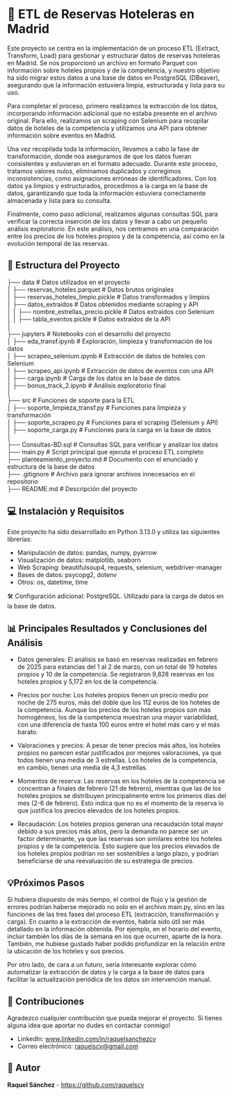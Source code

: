 # 🏨 ETL de Reservas Hoteleras en Madrid 
Este proyecto se centra en la implementación de un proceso ETL (Extract, Transform, Load) para gestionar y estructurar datos de reservas hoteleras en Madrid. Se nos proporcionó un archivo en formato Parquet con información sobre hoteles propios y de la competencia, y nuestro objetivo ha sido migrar estos datos a una base de datos en PostgreSQL (DBeaver), asegurando que la información estuviera limpia, estructurada y lista para su uso.

Para completar el proceso, primero realizamos la extracción de los datos, incorporando información adicional que no estaba presente en el archivo original. Para ello, realizamos un scraping con Selenium para recopilar datos de hoteles de la competencia y utilizamos una API para obtener información sobre eventos en Madrid. 

Una vez recopilada toda la información, llevamos a cabo la fase de transformación, donde nos aseguramos de que los datos fueran consistentes y estuvieran en el formato adecuado. Durante este proceso, tratamos valores nulos, eliminamos duplicados y corregimos inconsistencias, como asignaciones erróneas de identificadores. Con los datos ya limpios y estructurados, procedimos a la carga en la base de datos, garantizando que toda la información estuviera correctamente almacenada y lista para su consulta.

Finalmente, como paso adicional, realizamos algunas consultas SQL para verificar la correcta inserción de los datos y llevar a cabo un pequeño análisis exploratorio. En este análisis, nos centramos en una comparación entre los precios de los hoteles propios y de la competencia, así como en la evolución temporal de las reservas.

## 📂 Estructura del Proyecto

├── data                         # Datos utilizados en el proyecto  
│   ├── reservas_hoteles.parquet      # Datos brutos originales  
│   ├── reservas_hoteles_limpio.pickle  # Datos transformados y limpios  
│   ├── datos_extraidos               # Datos obtenidos mediante scraping y API  
│   │   ├── nombre_estrellas_precio.pickle  # Datos extraídos con Selenium  
│   │   ├── tabla_eventos.pickle            # Datos extraídos de la API  
│  
├── jupyters                     # Notebooks con el desarrollo del proyecto  
│   ├── eda_transf.ipynb          # Exploración, limpieza y transformación de los datos  
│   ├── scrapeo_selenium.ipynb    # Extracción de datos de hoteles con Selenium  
│   ├── scrapeo_api.ipynb         # Extracción de datos de eventos con una API  
│   ├── carga.ipynb               # Carga de los datos en la base de datos  
│   ├── bonus_track_2.ipynb       # Análisis exploratorio final  
│  
├── src                          # Funciones de soporte para la ETL  
│   ├── soporte_limpieza_transf.py  # Funciones para limpieza y transformación  
│   ├── soporte_scrapeo.py         # Funciones para el scraping (Selenium y API)  
│   ├── soporte_carga.py           # Funciones para la carga en la base de datos  
│  
├── Consultas-BD.sql              # Consultas SQL para verificar y analizar los datos  
├── main.py                       # Script principal que ejecuta el proceso ETL completo  
├── planteamiento_proyecto.md      # Documento con el enunciado y estructura de la base de datos  
├── .gitignore                     # Archivo para ignorar archivos innecesarios en el repositorio  
├── README.md                      # Descripción del proyecto  

## 💻 Instalación y Requisitos

Este proyecto ha sido desarrollado en Python 3.13.0 y utiliza las siguientes librerías:
- Manipulación de datos: pandas, numpy, pyarrow
- Visualización de datos: matplotlib, seaborn
- Web Scraping: beautifulsoup4, requests, selenium, webdriver-manager
- Bases de datos: psycopg2, dotenv
- Otros: os, datetime, time

🛠 Configuración adicional: PostgreSQL. Utilizado para la carga de datos en la base de datos.

## 📊 Principales Resultados y Conclusiones del Análisis

- Datos generales: El análisis se basó en reservas realizadas en febrero de 2025 para estancias del 1 al 2 de marzo, con un total de 19 hoteles propios y 10 de la competencia. Se registraron 9,828 reservas en los hoteles propios y 5,172 en los de la competencia.

- Precios por noche: Los hoteles propios tienen un precio medio por noche de 275 euros, más del doble que los 112 euros de los hoteles de la competencia. Aunque los precios de los hoteles propios son más homogéneos, los de la competencia muestran una mayor variabilidad, con una diferencia de hasta 100 euros entre el hotel más caro y el más barato.

- Valoraciones y precios: A pesar de tener precios más altos, los hoteles propios no parecen estar justificados por mejores valoraciones, ya que todos tienen una media de 3 estrellas. Los hoteles de la competencia, en cambio, tienen una media de 4,3 estrellas.

- Momentos de reserva: Las reservas en los hoteles de la competencia se concentran a finales de febrero (21 de febrero), mientras que las de los hoteles propios se distribuyen principalmente entre los primeros días del mes (2-6 de febrero). Esto indica que no es el momento de la reserva lo que justifica los precios elevados de los hoteles propios.

- Recaudación: Los hoteles propios generan una recaudación total mayor debido a sus precios más altos, pero la demanda no parece ser un factor determinante, ya que las reservas son similares entre los hoteles propios y de la competencia. Esto sugiere que los precios elevados de los hoteles propios podrían no ser sostenibles a largo plazo, y podrían beneficiarse de una reevaluación de su estrategia de precios.

## 💡Próximos Pasos

Si hubiera dispuesto de más tiempo, el control de flujo y la gestión de errores podrían haberse mejorado no solo en el archivo main.py, sino en las funciones de las tres fases del proceso ETL (extracción, transformación y carga). En cuanto a la extracción de eventos, habría sido útil ser más detallado en la información obtenida. Por ejemplo, en el horario del evento, incluir también los días de la semana en los que ocurren, aparte de la hora. También, me hubiese gustado haber podido profundizar en la relación entre la ubicación de los hoteles y sus precios. 

Por otro lado, de cara a un futuro, sería interesante explorar cómo automatizar la extracción de datos y la carga a la base de datos para facilitar la actualización periódica de los datos sin intervención manual.

## 🤝 Contribuciones
Agradezco cualquier contribución que pueda mejorar el proyecto. Si tienes alguna idea que aportar no dudes en contactar conmigo!
- LinkedIn: www.linkedin.com/in/raquelsanchezcv 
- Correo electrónico: raquelscv@gmail.com

## 👤 Autor 
**Raquel Sánchez** - https://github.com/raquelscv 
